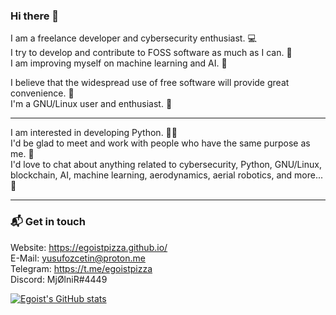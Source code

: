### Hi there 👋

I am a freelance developer and cybersecurity enthusiast. 💻                              
I try to develop and contribute to FOSS software as much as I can. 🔧                                   
I am improving myself on machine learning and AI. 🤖

I believe that the widespread use of free software will provide great convenience. 🌟                            
I'm a GNU/Linux user and enthusiast. 🐧                  

---

I am interested in developing Python. 👨‍💻                                    
I'd be glad to meet and work with people who have the same purpose as me. 🤝                     
I'd love to chat about anything related to cybersecurity, Python, GNU/Linux, blockchain, AI, machine learning, aerodynamics, aerial robotics, and more... 💬                

---

### 📬 Get in touch

Website: https://egoistpizza.github.io/   
E-Mail: yusufozcetin@proton.me           
Telegram: https://t.me/egoistpizza   
Discord: MjØlniR#4449   

[![Egoist's GitHub stats](https://github-readme-stats.vercel.app/api?username=egoistpizza)](https://github.com/anuraghazra/github-readme-stats)
